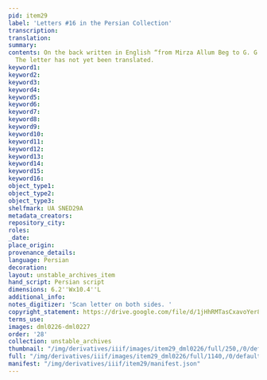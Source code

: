 ```yaml
---
pid: item29
label: 'Letters #16 in the Persian Collection'
transcription:
translation:
summary:
contents: On the back written in English “from Mirza Allum Beg to G. G. Ducarel Esq.”
  The letter has not yet been translated.
keyword1:
keyword2:
keyword3:
keyword4:
keyword5:
keyword6:
keyword7:
keyword8:
keyword9:
keyword10:
keyword11:
keyword12:
keyword13:
keyword14:
keyword15:
keyword16:
object_type1:
object_type2:
object_type3:
shelfmark: UA SNED29A
metadata_creators:
repository_city:
roles:
_date:
place_origin:
provenance_details:
language: Persian
decoration:
layout: unstable_archives_item
hand_script: Persian script
dimensions: 6.2''Wx10.4''L
additional_info:
notes_digitizer: 'Scan letter on both sides. '
copyright_statement: https://drive.google.com/file/d/1jHhRMTasCxavoYer89Wn8_Xn65nL0sW0/view?usp=sharing
terms_use:
images: dml0226-dml0227
order: '28'
collection: unstable_archives
thumbnail: "/img/derivatives/iiif/images/item29_dml0226/full/250,/0/default.jpg"
full: "/img/derivatives/iiif/images/item29_dml0226/full/1140,/0/default.jpg"
manifest: "/img/derivatives/iiif/item29/manifest.json"
---
```

